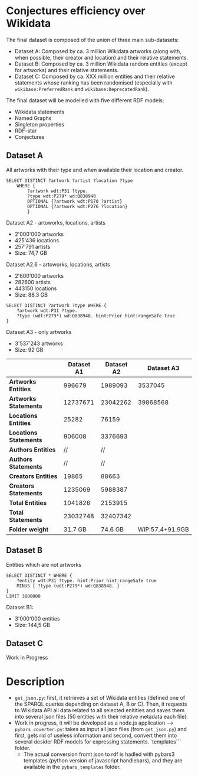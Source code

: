 # Conjectures efficiency over Wikidata

The final dataset is composed of the union of three main sub-datasets:
- Dataset A: Composed by ca. 3 million Wikidata artworks (along with, when possible, their creator and location) and their relative statements.
- Dataset B: Composed by ca. 3 million Wikidata random entities (except for artworks) and their relative statements. 
- Dataset C: Composed by ca. XXX million entities and their relative statements whose ranking has been randomised (especially with ```wikibase:PreferredRank``` and ```wikibase:DeprecatedRank```).

The final dataset will be modelled with five different RDF models:
- Wikidata statements
- Named Graphs
- Singleton properties
- RDF-star
- Conjectures

## Dataset A
All artworks with their type and when available their location and creator. 

``` 
SELECT DISTINCT ?artwork ?artist ?location ?type
    WHERE {
        ?artwork wdt:P31 ?type.
        ?type wdt:P279* wd:Q838948 
        OPTIONAL {?artwork wdt:P170 ?artist}
        OPTIONAL {?artwork wdt:P276 ?location}
        } 
```

Dataset A2 - artoworks, locations, artists
- 2'000'000 artworks
- 425'436 locations
- 257'791 artists
- Size: 74,7 GB

Dataset A2.6 - artoworks, locations, artists
- 2'600'000 artworks
- 282600 artists
- 443150 locations
- Size: 88,3 GB

```
SELECT DISTINCT ?artwork ?type WHERE {
    ?artwork wdt:P31 ?type.
    ?type (wdt:P279*) wd:Q838948. hint:Prior hint:rangeSafe true
}
``` 

Dataset A3 - only artworks
- 3'537'243 artworks
- Size: 92 GB


|                          | **Dataset A1** | **Dataset A2** | **Dataset A3**  |
|--------------------------|----------------|----------------|-----------------|
| **Artworks Entities**    | 996679         | 1989093        | 3537045         |
| **Artworks Statements**  | 12737671       | 23042262       | 39868568        |
| **Locations Entities**   | 25282          | 76159          |                 |
| **Locations Statements** | 906008         | 3376693        |                 |
| **Authors Entities**     | //             | //             |                 |
| **Authors Statements**   | //             | //             |                 |
| **Creators Entities**    | 19865          | 88663          |                 |
| **Creators Statements**  | 1235069        | 5988387        |                 |
| **Total Entities**       | 1041826        | 2153915        |                 |
| **Total Statements**     | 23032748       | 32407342       |                 |
| **Folder weight**        | 31.7 GB        | 74.6 GB        | WIP:57.4+91.9GB |


## Dataset B
Entities which are not artworks 

```
SELECT DISTINCT * WHERE {
    ?entity wdt:P31 ?type. hint:Prior hint:rangeSafe true
    MINUS { ?type (wdt:P279*) wd:Q838948. }
}
LIMIT 3000000
```

Dataset B1:
- 3'000'000 entities
- Size: 144,5 GB

## Dataset C
Work in Progress

# Description

- ```get_json.py```: first, it retrieves a set of Wikidata entities (defined one of the SPARQL queries depending on dataset A, B or C). Then, it requests to Wikidata API all data related to all selected enitities and saves them into several json files (50 entities with their relative metadata each file).
- Work in progress, it will be developed as a node.js application --> ```pybars_coverter.py```: takes as input all json files (from ```get_json.py```) and first, gets rid of useless information and second, convert them into several desider RDF models for expressing statements. `templates``` folder. 
    - The actual conversion fromt json to rdf is hadled with pybars3 templates (python version of javascript handlebars), and they are available in the ```pybars_templates``` folder. 

